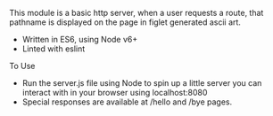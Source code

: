 This module is a basic http server, when a user requests a route, that
pathname is displayed on the page in figlet generated ascii art.

* Written in ES6, using Node v6+
* Linted with eslint

To Use
* Run the server.js file using Node to spin up a little server you
can interact with in your browser using localhost:8080
* Special responses are available at /hello and /bye pages.
